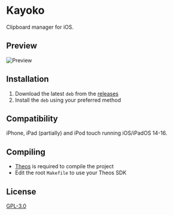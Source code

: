 # Kayoko

Clipboard manager for iOS.

## Preview

<img src="Preview.png" alt="Preview" />

## Installation

1. Download the latest `deb` from the [releases](https://github.com/Lessica/Kayoko/releases)
2. Install the `deb` using your preferred method

## Compatibility

iPhone, iPad (partially) and iPod touch running iOS/iPadOS 14-16.

## Compiling

  - [Theos](https://theos.dev/) is required to compile the project
  - Edit the root `Makefile` to use your Theos SDK

## License

[GPL-3.0](https://github.com/AlexandraAurora/Kayoko/blob/main/COPYING)
